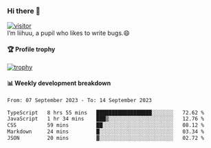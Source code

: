 ### Hi there 👋
[![visitor](https://visitor-badge.glitch.me/badge?page_id=liihuu&right_color=blue)](https://github.com/liihuu)<br>
I’m liihuu, a pupil who likes to write bugs.😄


#### 🏆 Profile trophy
[![trophy](https://github-profile-trophy.vercel.app?username=liihuu&margin-w=16&margin-h=16&rank=-C,-B)](https://github.com/liihuu)


#### 📊 Weekly development breakdown
<!--START_SECTION:waka-->

```txt
From: 07 September 2023 - To: 14 September 2023

TypeScript   8 hrs 55 mins   ██████████████████░░░░░░░   72.62 %
JavaScript   1 hr 34 mins    ███▒░░░░░░░░░░░░░░░░░░░░░   12.76 %
CSS          59 mins         ██░░░░░░░░░░░░░░░░░░░░░░░   08.12 %
Markdown     24 mins         █░░░░░░░░░░░░░░░░░░░░░░░░   03.34 %
JSON         20 mins         ▓░░░░░░░░░░░░░░░░░░░░░░░░   02.72 %
```

<!--END_SECTION:waka-->

<!--
**liihuu/liihuu** is a ✨ _special_ ✨ repository because its `README.md` (this file) appears on your GitHub profile.

Here are some ideas to get you started:

- 🔭 I’m currently working on ...
- 🌱 I’m currently learning ...
- 👯 I’m looking to collaborate on ...
- 🤔 I’m looking for help with ...
- 💬 Ask me about ...
- 📫 How to reach me: ...
- 😄 Pronouns: ...
- ⚡ Fun fact: ...
-->
